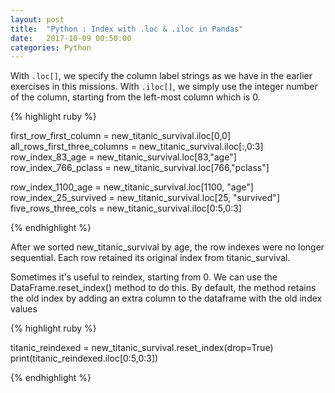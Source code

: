 ```yaml
---
layout: post
title:  "Python : Index with .loc & .iloc in Pandas"
date:   2017-10-09 00:50:00
categories: Python
---
```


With `.loc[]`, we specify the column label strings as we have in the earlier exercises in this missions. With `.iloc[]`, we simply use the integer number of the column, starting from the left-most column which is 0.

{% highlight ruby %}

first_row_first_column = new_titanic_survival.iloc[0,0]
all_rows_first_three_columns = new_titanic_survival.iloc[:,0:3]
row_index_83_age = new_titanic_survival.loc[83,"age"]
row_index_766_pclass = new_titanic_survival.loc[766,"pclass"]


row_index_1100_age = new_titanic_survival.loc[1100, "age"]
row_index_25_survived = new_titanic_survival.loc[25, "survived"]
five_rows_three_cols = new_titanic_survival.iloc[0:5,0:3]

{% endhighlight %}

After we sorted new_titanic_survival by age, the row indexes were no longer sequential. Each row retained its original index from titanic_survival.

Sometimes it's useful to reindex, starting from 0. We can use the DataFrame.reset_index() method to do this. By default, the method retains the old index by adding an extra column to the dataframe with the old index values

{% highlight ruby %}

titanic_reindexed = new_titanic_survival.reset_index(drop=True)
print(titanic_reindexed.iloc[0:5,0:3])

{% endhighlight %}